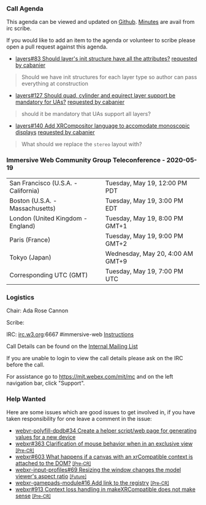 ### Call Agenda

This agenda can be viewed and updated on [Github](https://github.com/immersive-web/administrivia/blob/master/meetings/cg/2020-05-19-Immersive_Web_Community_Group_Teleconference-agenda.md).
[Minutes](https://www.w3.org/2020/05-19-immersive-web-minutes.html) are avail from irc scribe.

If you would like to add an item to the agenda or volunteer to scribe please open a pull request against this agenda.

* [layers#83 Should layer's init structure have all the attributes?](https://github.com/immersive-web/layers/issues/83) [requested by cabanier](https://github.com/immersive-web/layers/issues/83#issuecomment-618545467)
> Should we have init structures for each layer type so author can pass everything at construction

* [layers#127 Should quad, cylinder and equirect layer support be mandatory for UAs?](https://github.com/immersive-web/layers/issues/127) [requested by cabanier](https://github.com/immersive-web/layers/issues/127#issuecomment-625926865)
> should it be mandatory that UAs support all layers?

* [layers#140 Add XRCompositor language to accomodate monoscopic displays](https://github.com/immersive-web/layers/pull/140) [requested by cabanier](https://github.com/immersive-web/layers/pull/140#issuecomment-629746562)
> What should we replace the `stereo` layout with?

### Immersive Web Community Group Teleconference - 2020-05-19

<table>
<tr><td> San Francisco (U.S.A. - California) <td> Tuesday, May 19, 12:00 PM PDT
<tr><td> Boston (U.S.A. - Massachusetts) <td> Tuesday, May 19, 3:00 PM EDT
<tr><td> London (United Kingdom - England) <td> Tuesday, May 19, 8:00 PM GMT+1
<tr><td> Paris (France) <td> Tuesday, May 19, 9:00 PM GMT+2
<tr><td> Tokyo (Japan) <td> Wednesday, May 20, 4:00 AM GMT+9
<tr><td> Corresponding UTC (GMT) <td> Tuesday, May 19, 7:00 PM UTC
</table>

### Logistics

Chair: Ada Rose Cannon

Scribe:

IRC: [irc.w3.org](http://irc.w3.org/):6667 #immersive-web [Instructions](https://github.com/immersive-web/administrivia/blob/master/IRC.md)

Call Details can be found on the [Internal Mailing List](https://lists.w3.org/Archives/Member/internal-immersive-web/2019Feb/0002.html)

If you are unable to login to view the call details please ask on the IRC before the call.

For assistance go to https://mit.webex.com/mit/mc  and on the left navigation bar, click "Support".

### Help Wanted

Here are some issues which are good issues to get involved in, if you have taken responsibility for one leave a comment in the issue:

- [webvr-polyfill-dpdb#34 Create a helper script/web page for generating values for a new device](https://github.com/immersive-web/webvr-polyfill-dpdb/issues/34)
- [webxr#363 Clarification of mouse behavior when in an exclusive view](https://github.com/immersive-web/webxr/issues/363) [<small>[Pre-CR]</small>](https://api.github.com/repos/immersive-web/webxr/milestones/3)
- [webxr#603 What happens if a canvas with an xrCompatible context is attached to the DOM?](https://github.com/immersive-web/webxr/issues/603) [<small>[Pre-CR]</small>](https://api.github.com/repos/immersive-web/webxr/milestones/3)
- [webxr-input-profiles#69 Resizing the window changes the model viewer's aspect ratio](https://github.com/immersive-web/webxr-input-profiles/issues/69) [<small>[Future]</small>](https://api.github.com/repos/immersive-web/webxr-input-profiles/milestones/4)
- [webxr-gamepads-module#16 Add link to the registry](https://github.com/immersive-web/webxr-gamepads-module/issues/16) [<small>[Pre-CR]</small>](https://api.github.com/repos/immersive-web/webxr-gamepads-module/milestones/1)
- [webxr#913 Context loss handling in makeXRCompatible does not make sense](https://github.com/immersive-web/webxr/issues/913) [<small>[Pre-CR]</small>](https://api.github.com/repos/immersive-web/webxr/milestones/3)


              
